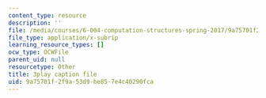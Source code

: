 ```yaml
---
content_type: resource
description: ''
file: /media/courses/6-004-computation-structures-spring-2017/9a75701f2f9a53d9be857e4c40290fca_BZX8qSrMNyo.vtt
file_type: application/x-subrip
learning_resource_types: []
ocw_type: OCWFile
parent_uid: null
resourcetype: Other
title: 3play caption file
uid: 9a75701f-2f9a-53d9-be85-7e4c40290fca
---
```

